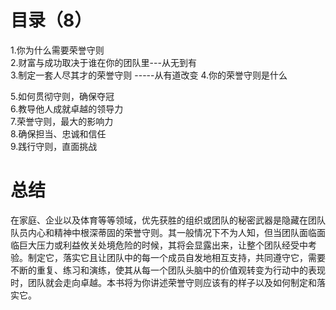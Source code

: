# 目录（8）
1.你为什么需要荣誉守则   
2.财富与成功取决于谁在你的团队里---从无到有   
3.制定一套人尽其才的荣誉守则 -----从有道改变
4.你的荣誉守则是什么    

5.如何贯彻守则，确保夺冠    
6.教导他人成就卓越的领导力    
7.荣誉守则，最大的影响力     
8.确保担当、忠诚和信任     
9.践行守则，直面挑战   

# 总结
在家庭、企业以及体育等等领域，优先获胜的组织或团队的秘密武器是隐藏在团队队员内心和精神中根深蒂固的荣誉守则。其一般情况下不为人知，但当团队面临面临巨大压力或利益攸关处境危险的时候，其将会显露出来，让整个团队经受中考验。制定它，落实它且让团队中的每一个成员自发地相互支持，共同遵守它，需要不断的重复、练习和演练，使其从每一个团队头脑中的价值观转变为行动中的表现时，团队就会走向卓越。本书将为你讲述荣誉守则应该有的样子以及如何制定和落实它。


